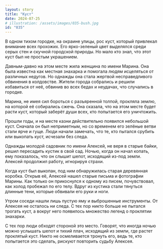 ```yaml
---
layout: story
title: "Куст"
date: 2024-07-25
# illustration: /assets/images/035-bush.jpg
id: "035"
---
```


В одном тихом городке, на окраине улицы, рос куст, который привлекал внимание всех прохожих. Его ярко-зеленый цвет выделялся среди серых стен и скучной городской природы. Но мало кто знал, что этот куст был не простым украшением.

Давным-давно на этом месте жила женщина по имени Марина. Она была известна как местная знахарка и помогала людям исцеляться от различных недугов. Но однажды она стала жертвой несправедливого обвинения в колдовстве. Жители города собрались и решили избавиться от неё, обвинив во всех бедах и неудачах, что случались в городке.

Марина, не имея сил бороться с разъяренной толпой, прокляла землю, на которой её собирались сжечь. Она сказала, что на этом месте будет расти куст, который заберёт души всех, кто попытается его уничтожить.

Прошли годы, и на месте казни действительно появился небольшой куст. Сначала он был неприметным, но со временем его зелёные ветви стали ярче и гуще. Люди начали замечать, что те, кто пытался срубить или выкопать куст, исчезали без следа.

Однажды молодой садовник по имени Алексей, не веря в старые байки, решил пересадить кустик в свой сад. Ночью, когда он начал копать, ему показалось, что он слышит шепот, исходящий из-под земли. Алексей продолжил работу, игнорируя страхи.

Когда куст был выкопан, под ним обнаружилась старая деревянная коробка. Открыв её, Алексей нашел старые письма и фотографии Марины. Как только он прикоснулся к одному из писем, почувствовал, как холод пробежал по его телу. Вдруг из кустика стали тянуться длинные тени, которые обвивали его руки и ноги.

Утром соседи нашли лишь пустую яму и выброшенные инструменты. От Алексея не осталось ни следа. С тех пор никто больше не пытался трогать куст, а вокруг него появилось множество легенд о проклятии знахарки.

С тех пор люди обходят стороной это место. Говорят, что иногда ночью можно услышать шепот и тихий плач, исходящий из земли, где растет проклятый куст. Никто не осмеливается тронуть его, ведь те, кто попытается это сделать, рискуют повторить судьбу Алексея.